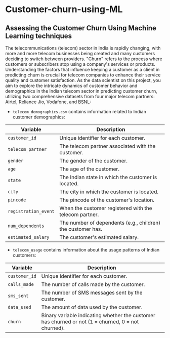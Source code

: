 # Customer-churn-using-ML
## Assessing the Customer Churn Using Machine Learning techniques 
The telecommunications (telecom) sector in India is rapidly changing, with more and more telecom businesses being created and many customers deciding to switch between providers. "Churn" refers to the process where customers or subscribers stop using a company's services or products. Understanding the factors that influence keeping a customer as a client in predicting churn is crucial for telecom companies to enhance their service quality and customer satisfaction. As the data scientist on this project, you aim to explore the intricate dynamics of customer behavior and demographics in the Indian telecom sector in predicting customer churn, utilizing two comprehensive datasets from four major telecom partners: Airtel, Reliance Jio, Vodafone, and BSNL:

- `telecom_demographics.csv` contains information related to Indian customer demographics:

| Variable             | Description                                      |
|----------------------|--------------------------------------------------|
| `customer_id `         | Unique identifier for each customer.             |
| `telecom_partner `     | The telecom partner associated with the customer.|
| `gender `              | The gender of the customer.                      |
| `age `                 | The age of the customer.                         |
| `state`                | The Indian state in which the customer is located.|
| `city`                 | The city in which the customer is located.       |
| `pincode`              | The pincode of the customer's location.          |
| `registration_event` | When the customer registered with the telecom partner.|
| `num_dependents`      | The number of dependents (e.g., children) the customer has.|
| `estimated_salary`     | The customer's estimated salary.                 |

- `telecom_usage` contains information about the usage patterns of Indian customers:

| Variable   | Description                                                  |
|------------|--------------------------------------------------------------|
| `customer_id` | Unique identifier for each customer.                         |
| `calls_made` | The number of calls made by the customer.                    |
| `sms_sent`   | The number of SMS messages sent by the customer.             |
| `data_used`  | The amount of data used by the customer.                     |
| `churn`    | Binary variable indicating whether the customer has churned or not (1 = churned, 0 = not churned).|

